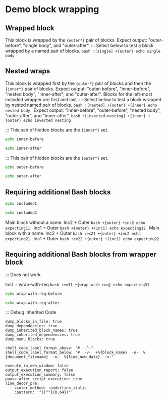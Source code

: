 # Demo block wrapping

## Wrapped block

This block is wrapped by the `{outer*}` pair of blocks.
  Expect output: "outer-before", "single body", and "outer-after".
  ::: Select below to test a block wrapped by a named pair of blocks.
    ```bash :[single] +{outer}
    echo single body
    ```

## Nested wraps

This block is wrapped first by the `{outer*}` pair of blocks and then the `{inner*}` pair of blocks.
  Expect output: "outer-before", "inner-before", "nested body", "inner-after", and "outer-after".
  Blocks for the left-most included wrapper are first and last.
  ::: Select below to test a block wrapped by nested named pair of blocks.
    ```bash :[nested] +{outer} +{inner}
    echo nested body
    ```
  Expect output: "inner-before", "outer-before", "nested body", "outer-after", and "inner-after".
    ```bash :[inverted-nesting] +{inner} +{outer}
    echo inverted nesting
    ```

::: This pair of hidden blocks are the `{inner*}` set.
```bash :{inner}
echo inner-before
```

```bash :{inner-after}
echo inner-after
```

::: This pair of hidden blocks are the `{outer*}` set.

```bash :{outer}
echo outer-before
```

```bash :{outer-after}
echo outer-after
```

## Requiring additional Bash blocks

```bash :(inc1)
echo included1
```
```bash :inc2
echo included2
```
Main block without a name.
	Inc2 + Outer
		```bash +{outer} +inc2
		echo expecting11
		```
	Inc1 + Outer
		```bash +{outer} +(inc1)
		echo expecting12
		```
Main block with a name.
	Inc2 + Outer
		```bash :ex21 +{outer} +inc2
		echo expecting21
		```
	Inc1 + Outer
		```bash :ex22 +{outer} +(inc1)
		echo expecting22
		```

## Requiring additional Bash blocks from wrapper block

::: Does not work

Inc1 + wrap-with-req
	```bash :ex31 +{wrap-with-req}
	echo expecting31
	```

```bash :{wrap-with-req} +(inc1)
echo wrap-with-req-before
```

```bash :{wrap-with-req-after}
echo wrap-with-req-after
```

::: Debug Inherited Code
```opts
dump_blocks_in_file: true
dump_dependencies: true
dump_inherited_block_names: true
dump_inherited_dependencies: true
dump_menu_blocks: true
```

```opts :add_shell_code_labels
shell_code_label_format_above: "#  -^-"
shell_code_label_format_below: "#  -v-  +%{block_name}  -o-  %{document_filename}  -o-  %{time_now_date}  -v-"
```

```opts :(document_opts)
execute_in_own_window: false
output_execution_report: false
output_execution_summary: false
pause_after_script_execution: true
line_decor_pre:
  - :color_method: :underline_italic
    :pattern: '"([^"]{0,64})"'
```
